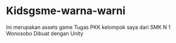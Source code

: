 # Kidsgsme-warna-warni
Ini merupakan assets game
Tugas PKK kelompok saya dari SMK N 1 Wonosobo
Dibuat dengan Unity
